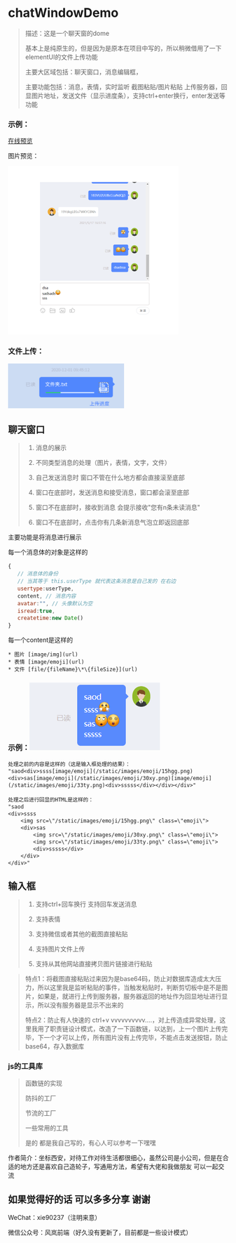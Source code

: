 # chatWindowDemo

> 描述：这是一个聊天窗的dome
>
> 基本上是纯原生的，但是因为是原本在项目中写的，所以稍微借用了一下 elementUI的文件上传功能
>
> 主要大区域包括：聊天窗口，消息编辑框，
>
> 主要功能包括：消息，表情，实时监听 截图粘贴/图片粘贴 上传服务器，回显图片地址，发送文件（显示进度条），支持ctrl+enter换行，enter发送等功能

### 示例：

[在线预览](https://xie90237.github.io/#/)

图片预览：

<img src="static/resource/view.png" style="zoom:50%;" />

### 文件上传：

<img src="static/resource/fileUpload.png" style="zoom:100%;" />

## 聊天窗口

> 1. 消息的展示
>
> 2. 不同类型消息的处理（图片，表情，文字，文件）
>
> 3. 自己发送消息时 窗口不管在什么地方都会直接滚至底部
>
> 4. 窗口在底部时，发送消息和接受消息，窗口都会滚至底部
> 5. 窗口不在底部时，接收到消息  会提示接收"您有n条未读消息"
> 6. 窗口不在底部时，点击你有几条新消息气泡立即返回底部

主要功能是将消息进行展示

每一个消息体的对象是这样的

```javascript
{
   // 消息体的身份  
   // 当其等于 this.userType 就代表这条消息是自己发的 在右边
   usertype:userType, 
   content, // 消息内容
   avatar:"", // 头像默认为空
   isread:true,
   createtime:new Date()
}
```

每一个content是这样的

```
* 图片 [image/img](url)
* 表情 [image/emoji](url)
* 文件 [file/{fileName}\*\{fileSize}](url)
```

### 示例：<img src="static/resource/s1.png" style="zoom:100%;" />

```
处理之前的内容是这样的（这是输入框处理的结果）：
"saod<div>ssss[image/emoji](/static/images/emoji/15hgg.png)<div>sas[image/emoji](/static/images/emoji/30xy.png)[image/emoji](/static/images/emoji/33ty.png)<div>sssss</div></div></div>"

处理之后进行回显的HTML是这样的：
"saod
<div>ssss
    <img src=\"/static/images/emoji/15hgg.png\" class=\"emoji\">
    <div>sas
        <img src=\"/static/images/emoji/30xy.png\" class=\"emoji\">
        <img src=\"/static/images/emoji/33ty.png\" class=\"emoji\">
        <div>sssss</div>
    </div>
</div>"

```

## 输入框

> 1. 支持ctrl+回车换行 支持回车发送消息
>
> 2. 支持表情
>
> 3. 支持微信或者其他的截图直接粘贴
>
> 4. 支持图片文件上传
>
> 5. 支持从其他网站直接拷贝图片链接进行粘贴

> 特点1：将截图直接粘贴过来因为是base64码，防止对数据库造成太大压力，所以这里我是监听粘贴的事件，当触发粘贴时，判断剪切板中是不是图片，如果是，就进行上传到服务器，服务器返回的地址作为回显地址进行显示，所以没有服务器是显示不出来的
>
> 特点2：防止有人快速的 ctrl+v vvvvvvvvvv....，对上传造成异常处理，这里我用了职责链设计模式，改造了一下函数链，以达到，上一个图片上传完毕，下一个才可以上传，所有图片没有上传完毕，不能点击发送按钮，防止base64，存入数据库

### js的工具库

> 函数链的实现
>
> 防抖的工厂
>
> 节流的工厂
>
> 一些常用的工具
>
> 是的  都是我自己写的，有心人可以参考一下嘿嘿

作者简介：坐标西安，对待工作对待生活都很细心，虽然公司是小公司，但是在合适的地方还是喜欢自己造轮子，写通用方法，希望有大佬和我做朋友 可以一起交流

## 如果觉得好的话  可以多多分享 谢谢

WeChat：xie90237（注明来意）

微信公众号：风岚前端（好久没有更新了，目前都是一些设计模式）